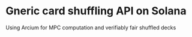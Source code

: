 # Gneric card shuffling API on Solana

Using Arcium for MPC computation and verifiably fair shuffled decks

